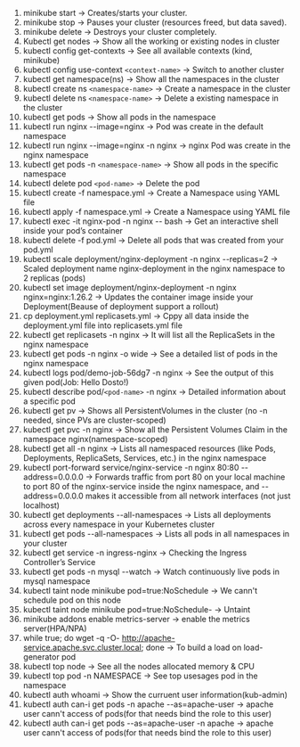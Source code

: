1) minikube start → Creates/starts your cluster.
2) minikube stop → Pauses your cluster (resources freed, but data saved).
3) minikube delete → Destroys your cluster completely.
4) Kubectl get nodes → Show all the working or existing nodes in cluster
5) kubectl config get-contexts → See all available contexts (kind, minikube)
6) kubectl config use-context ```<context-name>``` → Switch to another cluster
7) kubectl get namespace(ns) → Show all the namespaces in the cluster
8) kubectl create ns ```<namespace-name>``` → Create a namespace in the cluster
9) kubectl delete ns ```<namespace-name>``` → Delete a existing namespace in the cluster
10) kubectl get pods → Show all pods in the namespace
11) kubectl run nginx --image=nginx → Pod was create in the default namespace
12) kubectl run nginx --image=nginx -n nginx → nginx Pod was create in the nginx namespace
13) kubectl get pods -n ```<namespace-name>``` → Show all pods in the specific namespace
14) kubectl delete pod ```<pod-name>``` → Delete the pod
15) kubectl create -f namespace.yml → Create a Namespace using YAML file
16) kubectl apply -f namespace.yml → Create a Namespace using YAML file
17) kubectl exec -it nginx-pod -n nginx -- bash → Get an interactive shell inside your pod’s container
18) kubectl delete -f pod.yml → Delete all pods that was created from your pod.yml 
19) kubectl scale deployment/nginx-deployment -n nginx --replicas=2 → Scaled deployment name nginx-deployment in the nginx namespace to 2 replicas (pods)
20) kubectl set image deployment/nginx-deployment -n nginx nginx=nginx:1.26.2 → Updates the container image inside your Deployment(Beause of deployment support a rollout)
21) cp deployment.yml replicasets.yml → Cppy all data inside the deployment.yml file into replicasets.yml file
22) kubectl get replicasets -n nginx → It will list all the ReplicaSets in the nginx namespace
23) kubectl get pods -n nginx -o wide → See a detailed list of pods in the nginx namespace
24) kubectl logs pod/demo-job-56dg7 -n nginx → See the output of this given pod(Job: Hello Dosto!)
25) kubectl describe pod/```<pod-name>``` -n nginx → Detailed information about a specific pod
26) kubectl get pv → Shows all PersistentVolumes in the cluster (no -n needed, since PVs are cluster-scoped)
27) kubectl get pvc -n nginx → Show all the Persistent Volumes Claim in the namespace nginx(namespace-scoped)
28) kubectl get all -n nginx → Lists all namespaced resources (like Pods, Deployments, ReplicaSets, Services, etc.) in the nginx namespace
29) kubectl port-forward service/nginx-service -n nginx 80:80 --address=0.0.0.0 → Forwards traffic from port 80 on your local machine to port 80 of the nginx-service inside the nginx namespace, and --address=0.0.0.0 makes it accessible from all network interfaces (not just localhost)
30) kubectl get deployments --all-namespaces → Lists all deployments across every namespace in your Kubernetes cluster
31) kubectl get pods --all-namespaces → Lists all pods in all namespaces in your cluster
32) kubectl get service -n ingress-nginx → Checking the Ingress Controller’s Service
33) kubectl get pods -n mysql --watch → Watch continuously live pods in mysql namespace
34) kubectl taint node minikube pod=true:NoSchedule → We cann't schedule pod on this node
35) kubectl taint node minikube pod=true:NoSchedule-  → Untaint
36) minikube addons enable metrics-server → enable the metrics server(HPA/NPA)
37) while true; do wget -q -O- http://apache-service.apache.svc.cluster.local; done → To build a load on load-generator pod
38) kubectl top node → See all the nodes allocated memory & CPU
39) kubectl top pod -n NAMESPACE  → See top usesages pod in the namespace 
40) kubectl auth whoami → Show the curruent user information(kub-admin)
41) kubectl auth can-i get pods -n apache --as=apache-user → apache user cann't access of pods(for that needs bind the role to this user)
42) kubectl auth can-i get pods --as=apache-user -n apache → apache user cann't access of pods(for that needs bind the role to this user)









